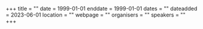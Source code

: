 +++
title = ""
date = 1999-01-01
enddate = 1999-01-01
dates = ""
dateadded = 2023-06-01
location = ""
webpage = ""
organisers = ""
speakers = ""
+++
